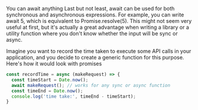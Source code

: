 You can await anything
Last but not least, await can be used for both synchronous and asynchronous expressions. For example, you can write await 5, which is equivalent to Promise.resolve(5). This might not seem very useful at first, but it's actually a great advantage when writing a library or a utility function where you don't know whether the input will be sync or async.

Imagine you want to record the time taken to execute some API calls in your application, and you decide to create a generic function for this purpose. Here's how it would look with promises
```javascript
const recordTime = async (makeRequest) => {
  const timeStart = Date.now();
  await makeRequest(); // works for any sync or async function
  const timeEnd = Date.now();
  console.log('time take:', timeEnd - timeStart);
}
```